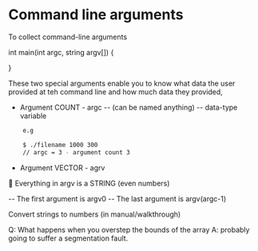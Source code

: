 # Command line arguments

To collect command-line arguments

int main(int argc, string argv[])
{

}

These two special arguments enable you to know what data the user provided at teh command line and how much data they provided,

- Argument COUNT - argc
  -- (can be named anything)
  -- data-type variable

```bash
    e.g

    $ ./filename 1000 300
    // argc = 3 - argument count 3
```

- Argument VECTOR - agrv

🧵 Everything in argv is a STRING (even numbers)

-- The first argument is argv0
-- The last argument is argv(argc-1)

Convert strings to numbers (in manual/walkthrough)

Q: What happens when you overstep the bounds of the array
A: probably going to suffer a segmentation fault.
